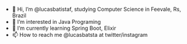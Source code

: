 - 👋 Hi, I’m @lucasbatistaf, studying Computer Science in Feevale, Rs, Brazil
- 👀 I’m interested in Java Programing
- 🌱 I’m currently learning Spring Boot, Elixir
- 📫 How to reach me @lucasbatsta at twitter/instagram

<!---
lucasbatistaf/lucasbatistaf is a ✨ special ✨ repository because its `README.md` (this file) appears on your GitHub profile.
You can click the Preview link to take a look at your changes.
--->
